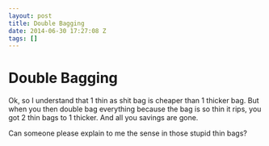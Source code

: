 ```yaml
---
layout: post
title: Double Bagging
date: 2014-06-30 17:27:08 Z
tags: []
---
```

# Double Bagging

Ok, so I understand that 1 thin as shit bag is cheaper than 1 thicker bag. But when you then double bag everything because the bag is so thin it rips, you got 2 thin bags to 1 thicker. And all you savings are gone.

Can someone please explain to me the sense in those stupid thin bags?
